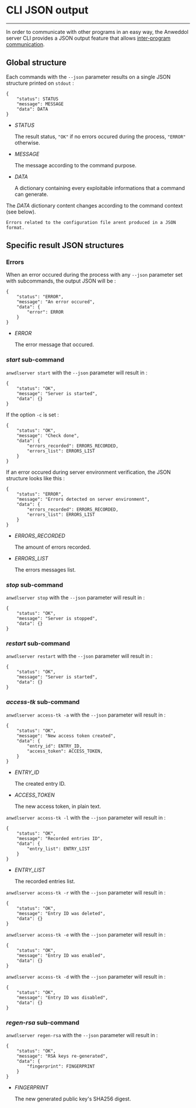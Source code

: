 # CLI JSON output

----

In order to communicate with other programs in an easy way, the Anweddol server CLI provides a JSON output feature that allows [inter-program communication](https://clig.dev/#simple-parts-that-work-together).


## Global structure

Each commands with the `--json` parameter results on a single JSON structure printed on `stdout` : 

```
{
	"status": STATUS
	"message": MESSAGE
	"data": DATA
}
```

- *STATUS*

  The result status, `"OK"` if no errors occured during the process, `"ERROR"` otherwise.

- *MESSAGE*

  The message according to the command purpose.

- *DATA*

  A dictionary containing every exploitable informations that a command can generate.

The *DATA* dictionary content changes according to the command context (see below).

```{warning}
Errors related to the configuration file arent produced in a JSON format.
```

## Specific result JSON structures

### Errors

When an error occured during the process with any `--json` parameter set with subcommands, the output JSON will be : 

```
{
	"status": "ERROR",
	"message": "An error occured",
	"data": {
		"error": ERROR
	}
}
```

- *ERROR*

  The error message that occured.

### *start* sub-command

`anwdlserver start` with the `--json` parameter will result in :

```
{
	"status": "OK",
	"message": "Server is started",
	"data": {}
}
```

If the option `-c` is set : 

```
{
	"status": "OK",
	"message": "Check done",
	"data": {
		"errors_recorded": ERRORS_RECORDED, 
		"errors_list": ERRORS_LIST
	}
}
```

If an error occured during server environment verification, the JSON structure looks like this : 

```
{
	"status": "ERROR",
	"message": "Errors detected on server environment",
	"data": {
		"errors_recorded": ERRORS_RECORDED, 
		"errors_list": ERRORS_LIST
	}
}
```

- *ERRORS_RECORDED*
  
  The amount of errors recorded.

- *ERRORS_LIST*
  
  The errors messages list.

### *stop* sub-command

`anwdlserver stop` with the `--json` parameter will result in :

```
{
	"status": "OK",
	"message": "Server is stopped",
	"data": {}
}
```

### *restart* sub-command

`anwdlserver restart` with the `--json` parameter will result in :

```
{
	"status": "OK",
	"message": "Server is started",
	"data": {}
}
```

### *access-tk* sub-command

`anwdlserver access-tk -a` with the `--json` parameter will result in :

```
{
	"status": "OK",
	"message": "New access token created",
	"data": {
		"entry_id": ENTRY_ID,
		"access_token": ACCESS_TOKEN,
	}
}
``` 

- *ENTRY_ID*

  The created entry ID.

- *ACCESS_TOKEN*

  The new access token, in plain text.

`anwdlserver access-tk -l` with the `--json` parameter will result in :

```
{
	"status": "OK",
	"message": "Recorded entries ID",
	"data": {
		"entry_list": ENTRY_LIST
	}
}
``` 

- *ENTRY_LIST*

  The recorded entries list.

`anwdlserver access-tk -r` with the `--json` parameter will result in :

```
{
	"status": "OK",
	"message": "Entry ID was deleted",
	"data": {}
}
``` 

`anwdlserver access-tk -e` with the `--json` parameter will result in :

```
{
	"status": "OK",
	"message": "Entry ID was enabled",
	"data": {}
}
``` 

`anwdlserver access-tk -d` with the `--json` parameter will result in :

```
{
	"status": "OK",
	"message": "Entry ID was disabled",
	"data": {}
}
```

### *regen-rsa* sub-command

`anwdlserver regen-rsa` with the `--json` parameter will result in :

```
{
	"status": "OK",
	"message": "RSA keys re-generated",
	"data": {
		"fingerprint": FINGERPRINT
	}
}
```

- *FINGERPRINT*

  The new generated public key's SHA256 digest.